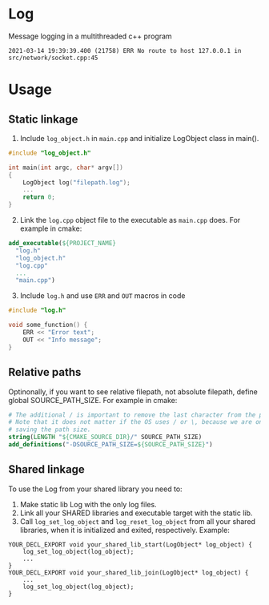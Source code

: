 # Log
Message logging in a multithreaded c++ program
```text
2021-03-14 19:39:39.400 (21758) ERR No route to host 127.0.0.1 in src/network/socket.cpp:45
```

# Usage
## Static linkage
1. Include `log_object.h` in `main.cpp` and initialize LogObject class in main().
```c++
#include "log_object.h"

int main(int argc, char* argv[])
{
    LogObject log("filepath.log");
    ...
    return 0;
}
```
2. Link the `log.cpp` object file to the executable as `main.cpp` does. For example in cmake:
```cmake
add_executable(${PROJECT_NAME}
  "log.h"
  "log_object.h"
  "log.cpp"
  ...
  "main.cpp")
```
3. Include `log.h` and use `ERR` and `OUT` macros in code
```c++
#include "log.h"

void some_function() {
    ERR << "Error text";
    OUT << "Info message";
}
```
## Relative paths
Optinonally, if you want to see relative filepath, not absolute filepath, define global SOURCE_PATH_SIZE. For example in cmake:
```cmake
# The additional / is important to remove the last character from the path.
# Note that it does not matter if the OS uses / or \, because we are only
# saving the path size.
string(LENGTH "${CMAKE_SOURCE_DIR}/" SOURCE_PATH_SIZE)
add_definitions("-DSOURCE_PATH_SIZE=${SOURCE_PATH_SIZE}")
```
## Shared linkage
To use the Log from your shared library you need to:
1. Make static lib Log with the only log files.
2. Link all your SHARED libraries and executable target with the static lib.
3. Call `log_set_log_object` and `log_reset_log_object` from all your shared libraries, when it is initialized and exited, respectively. Example:
```
YOUR_DECL_EXPORT void your_shared_lib_start(LogObject* log_object) {
    log_set_log_object(log_object);
    ...
}
YOUR_DECL_EXPORT void your_shared_lib_join(LogObject* log_object) {
    ...
    log_set_log_object(log_object);
}
```
